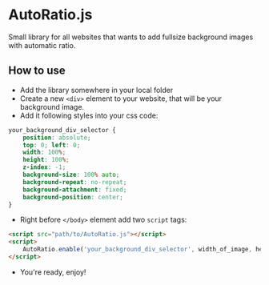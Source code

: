 # AutoRatio.js
Small library for all websites that wants to add fullsize background images with automatic ratio.

## How to use
* Add the library somewhere in your local folder
* Create a new `<div>` element to your website, that will be your background image.
* Add it following styles into your css code:
```css
your_background_div_selector {
	position: absolute;
	top: 0; left: 0;
	width: 100%;
	height: 100%;
	z-index: -1;
	background-size: 100% auto;
	background-repeat: no-repeat;
	background-attachment: fixed;
	background-position: center;
}
```
* Right before `</body>` element add two `script` tags:
```html
<script src="path/to/AutoRatio.js"></script>
<script>
	AutoRatio.enable('your_background_div_selector', width_of_image, height_of_image);
</script>
```
* You're ready, enjoy!
